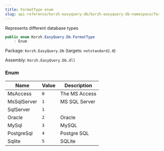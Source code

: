 ```yaml
---
title: FormatType enum
slug: api-reference/korzh-easyquery-db/korzh-easyquery-db-namespace/formattype-enum
---
```



Represents different database types
```csharp
public enum Korzh.EasyQuery.Db.FormatType
    : Enum

```
Package: `Korzh.EasyQuery.Db` (targets: `netstandard2.0`)

Assembly: `Korzh.EasyQuery.Db.dll`

### Enum

| Name | Value | Description | 
| --- | --- | --- | 
| MsAccess | `0` | The MS Access | 
| MsSqlServer | `1` | MS SQL Server | 
| SqlServer | `1` |  | 
| Oracle | `2` | Oracle | 
| MySql | `3` | MySQL | 
| PostgreSql | `4` | Postgre SQL | 
| Sqlite | `5` | SQLite |
